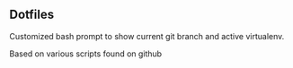 ## Dotfiles
Customized bash prompt to show current git branch and active virtualenv.

Based on various scripts found on github
